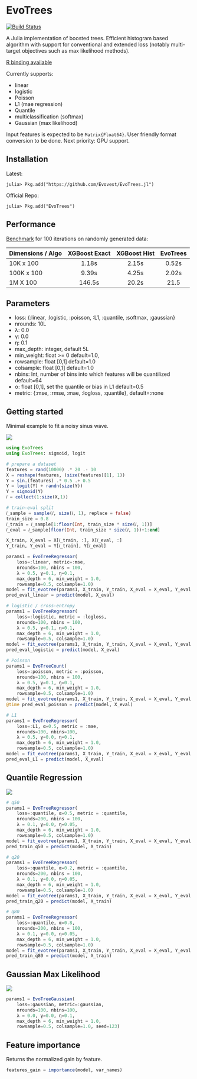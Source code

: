 # EvoTrees

[![Build Status](https://travis-ci.org/Evovest/EvoTrees.jl.svg?branch=master)](https://travis-ci.org/Evovest/EvoTrees.jl)

A Julia implementation of boosted trees.
Efficient histogram based algorithm with support for conventional and extended loss (notably multi-target objectives such as max likelihood methods).

[R binding available](https://github.com/Evovest/EvoTrees)

Currently supports:

- linear
- logistic
- Poisson
- L1 (mae regression)
- Quantile
- multiclassification (softmax)
- Gaussian (max likelihood)


Input features is expected to be `Matrix{Float64}`. User friendly format conversion to be done.
Next priority: GPU support.

## Installation

Latest:

```julia-repl
julia> Pkg.add("https://github.com/Evovest/EvoTrees.jl")
```

Official Repo:

```julia-repl
julia> Pkg.add("EvoTrees")
```


## Performance

[Benchmark](https://github.com/Evovest/EvoTrees.jl/blob/master/blog/benchmarks.jl) for 100 iterations on randomly generated data:

| Dimensions / Algo | XGBoost Exact | XGBoost Hist | EvoTrees |
|-------------------|:-------------:|:------------:|:--------:|
| 10K x 100         |     1.18s     |     2.15s    |   0.52s  |
| 100K x 100        |     9.39s     |     4.25s    |   2.02s  |
| 1M X 100          |     146.5s    |     20.2s    |   21.5   |


## Parameters

  - loss: {:linear, :logistic, :poisson, :L1, :quantile, :softmax, :gaussian}
  - nrounds: 10L
  - λ: 0.0
  - γ: 0.0
  - η: 0.1
  - max\_depth: integer, default 5L
  - min\_weight: float \>= 0 default=1.0,
  - rowsample: float \[0,1\] default=1.0
  - colsample: float \[0,1\] default=1.0
  - nbins: Int, number of bins into which features will be quantilized default=64
  - α: float \[0,1\], set the quantile or bias in L1 default=0.5
  - metric: {:mse, :rmse, :mae, :logloss, :quantile},  default=:none

## Getting started

Minimal example to fit a noisy sinus wave.

![](regression_sinus.png)

```julia
using EvoTrees
using EvoTrees: sigmoid, logit

# prepare a dataset
features = rand(10000) .* 20 .- 10
X = reshape(features, (size(features)[1], 1))
Y = sin.(features) .* 0.5 .+ 0.5
Y = logit(Y) + randn(size(Y))
Y = sigmoid(Y)
𝑖 = collect(1:size(X,1))

# train-eval split
𝑖_sample = sample(𝑖, size(𝑖, 1), replace = false)
train_size = 0.8
𝑖_train = 𝑖_sample[1:floor(Int, train_size * size(𝑖, 1))]
𝑖_eval = 𝑖_sample[floor(Int, train_size * size(𝑖, 1))+1:end]

X_train, X_eval = X[𝑖_train, :], X[𝑖_eval, :]
Y_train, Y_eval = Y[𝑖_train], Y[𝑖_eval]

params1 = EvoTreeRegressor(
    loss=:linear, metric=:mse,
    nrounds=100, nbins = 100,
    λ = 0.5, γ=0.1, η=0.1,
    max_depth = 6, min_weight = 1.0,
    rowsample=0.5, colsample=1.0)
model = fit_evotree(params1, X_train, Y_train, X_eval = X_eval, Y_eval = Y_eval, print_every_n = 25)
pred_eval_linear = predict(model, X_eval)

# logistic / cross-entropy
params1 = EvoTreeRegressor(
    loss=:logistic, metric = :logloss,
    nrounds=100, nbins = 100,
    λ = 0.5, γ=0.1, η=0.1,
    max_depth = 6, min_weight = 1.0,
    rowsample=0.5, colsample=1.0)
model = fit_evotree(params1, X_train, Y_train, X_eval = X_eval, Y_eval = Y_eval, print_every_n = 25)
pred_eval_logistic = predict(model, X_eval)

# Poisson
params1 = EvoTreeCount(
    loss=:poisson, metric = :poisson,
    nrounds=100, nbins = 100,
    λ = 0.5, γ=0.1, η=0.1,
    max_depth = 6, min_weight = 1.0,
    rowsample=0.5, colsample=1.0)
model = fit_evotree(params1, X_train, Y_train, X_eval = X_eval, Y_eval = Y_eval, print_every_n = 25)
@time pred_eval_poisson = predict(model, X_eval)

# L1
params1 = EvoTreeRegressor(
    loss=:L1, α=0.5, metric = :mae,
    nrounds=100, nbins=100,
    λ = 0.5, γ=0.0, η=0.1,
    max_depth = 6, min_weight = 1.0,
    rowsample=0.5, colsample=1.0)
model = fit_evotree(params1, X_train, Y_train, X_eval = X_eval, Y_eval = Y_eval, print_every_n = 25)
pred_eval_L1 = predict(model, X_eval)
```

## Quantile Regression

![](quantiles_sinus.png)

```julia
# q50
params1 = EvoTreeRegressor(
    loss=:quantile, α=0.5, metric = :quantile,
    nrounds=200, nbins = 100,
    λ = 0.1, γ=0.0, η=0.05,
    max_depth = 6, min_weight = 1.0,
    rowsample=0.5, colsample=1.0)
model = fit_evotree(params1, X_train, Y_train, X_eval = X_eval, Y_eval = Y_eval, print_every_n = 25)
pred_train_q50 = predict(model, X_train)

# q20
params1 = EvoTreeRegressor(
    loss=:quantile, α=0.2, metric = :quantile,
    nrounds=200, nbins = 100,
    λ = 0.1, γ=0.0, η=0.05,
    max_depth = 6, min_weight = 1.0,
    rowsample=0.5, colsample=1.0)
model = fit_evotree(params1, X_train, Y_train, X_eval = X_eval, Y_eval = Y_eval, print_every_n = 25)
pred_train_q20 = predict(model, X_train)

# q80
params1 = EvoTreeRegressor(
    loss=:quantile, α=0.8,
    nrounds=200, nbins = 100,
    λ = 0.1, γ=0.0, η=0.05,
    max_depth = 6, min_weight = 1.0,
    rowsample=0.5, colsample=1.0)
model = fit_evotree(params1, X_train, Y_train, X_eval = X_eval, Y_eval = Y_eval, print_every_n = 25)
pred_train_q80 = predict(model, X_train)
```

## Gaussian Max Likelihood

![](gaussian_likelihood.png)

```julia
params1 = EvoTreeGaussian(
    loss=:gaussian, metric=:gaussian,
    nrounds=100, nbins=100,
    λ = 0.0, γ=0.0, η=0.1,
    max_depth = 6, min_weight = 1.0,
    rowsample=0.5, colsample=1.0, seed=123)
```

## Feature importance

Returns the normalized gain by feature.

```julia
features_gain = importance(model, var_names)
```
